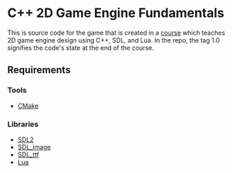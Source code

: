 # C++ 2D Game Engine Fundamentals

This is source code for the game that is created in a [course](https://courses.pikuma.com/courses/2dgameengine) 
which teaches 2D game engine design using C++, SDL, and Lua.  In the repo, the tag 1.0 signifies the code's state at the end of the course.  

## Requirements
 
### Tools

- [CMake](https://cmake.org)

### Libraries

- [SDL2](https://www.libsdl.org/download-2.0.php)
- [SDL_image](https://www.libsdl.org/projects/SDL_image/)
- [SDL_ttf](https://www.libsdl.org/projects/SDL_ttf/)
- [Lua](https://www.lua.org)
